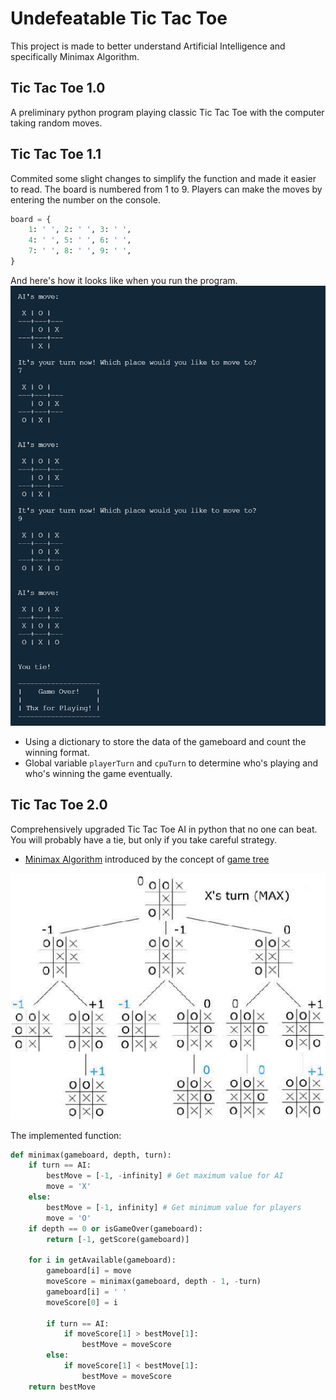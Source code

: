 # Undefeatable Tic Tac Toe
This project is made to better understand Artificial Intelligence and specifically Minimax Algorithm. 

## Tic Tac Toe 1.0
A preliminary python program playing classic Tic Tac Toe with the computer taking random moves.

## Tic Tac Toe 1.1
Commited some slight changes to simplify the function and made it easier to read. The board is numbered from 1 to 9. Players can make the moves by entering the number on the console.

```Python
board = {
	1: ' ', 2: ' ', 3: ' ', 
	4: ' ', 5: ' ', 6: ' ', 
	7: ' ', 8: ' ', 9: ' ', 
}
```

And here's how it looks like when you run the program.
![PlayWithCPU](https://github.com/Jason017/Undefeatable-AI-Tic-Tac-Toe/blob/master/Preview/PlayWithCPU.png)

- Using a dictionary to store the data of the gameboard and count the winning format.
- Global variable `playerTurn` and `cpuTurn` to determine who's playing and who's winning the game eventually.

## Tic Tac Toe 2.0
Comprehensively upgraded Tic Tac Toe AI in python that no one can beat. You will probably have a tie, but only if you take careful strategy.

- [Minimax Algorithm](https://en.wikipedia.org/wiki/Minimax) introduced by the concept of [game tree](https://en.wikipedia.org/wiki/Game_tree)

![minimax](https://github.com/Jason017/Undefeatable-AI-Tic-Tac-Toe/blob/master/Preview/minimax.png)

The implemented function:
```Python
def minimax(gameboard, depth, turn):
	if turn == AI:
		bestMove = [-1, -infinity] # Get maximum value for AI
		move = 'X'
	else:
		bestMove = [-1, infinity] # Get minimum value for players
		move = 'O'
	if depth == 0 or isGameOver(gameboard):
		return [-1, getScore(gameboard)]

	for i in getAvailable(gameboard):
		gameboard[i] = move
		moveScore = minimax(gameboard, depth - 1, -turn)
		gameboard[i] = ' '
		moveScore[0] = i

		if turn == AI:
			if moveScore[1] > bestMove[1]:
				bestMove = moveScore
		else:
			if moveScore[1] < bestMove[1]:
				bestMove = moveScore
	return bestMove
```
